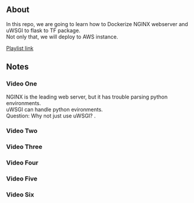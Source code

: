 ## About

In this repo, we are going to learn how to Dockerize NGINX webserver and uWSGI to flask to TF package.  
Not only that, we will deploy to AWS instance.

[Playlist link](https://www.youtube.com/playlist?list=PL-wATfeyAMNpCRQkKgtOZU_ykXc63oyzp)

## Notes

### Video One  
NGINX is the leading web server, but it has trouble parsing python environments.  
uWSGI can handle python evironments.   
Question: Why not just use uWSGI?  .
### Video Two  

### Video Three
### Video Four
### Video Five
### Video Six